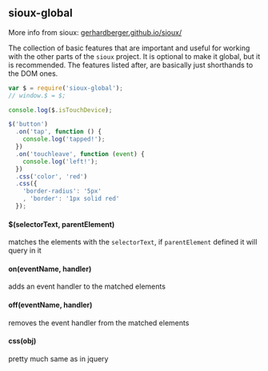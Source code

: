 ## sioux-global

More info from sioux: [gerhardberger.github.io/sioux/](http://gerhardberger.github.io/sioux/)

The collection of basic features that are important and useful for working with the other parts of the `sioux` project. It is optional to make it global, but it is recommended. The features listed after, are basically just shorthands to the DOM ones.

``` js
var $ = require('sioux-global');
// window.$ = $;

console.log($.isTouchDevice);

$('button')
  .on('tap', function () {
    console.log('tapped!');
  })
  .on('touchleave', function (event) {
    console.log('left!');
  })
  .css('color', 'red')
  .css({
    'border-radius': '5px'
    , 'border': '1px solid red'
  });
```

#### $(selectorText, parentElement<optional>)
matches the elements with the `selectorText`, if `parentElement` defined it will query in it

#### on(eventName, handler)
adds an event handler to the matched elements

#### off(eventName, handler)
removes the event handler from the matched elements

#### css(obj)
pretty much same as in jquery